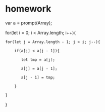 # homework
var a = prompt(Array);

for(let i = 0; i < Array.length; i++){

    for(let j = Array.length - 1; j > i; j--){

        if(a[j] < a[j - 1]){

           let tmp = a[j];
           
           a[j] = a[j - 1];

           a[j - 1] = tmp;

        }

    }

}
